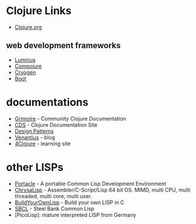 # Clojure Links

* [Clojure.org](http://clojure.org)

## web development frameworks
* [Luminus]
* [Compojure]
* [Cryogen]
* [Boot]

[Luminus]: http://www.luminusweb.net
[Compojure]: https://github.com/weavejester/compojure
[Cryogen]: http://cryogenweb.org
[Boot]: https://github.com/boot-clj/boot


# documentations
* [Grimoire] - Community Clojure Documentation
* [CDS] - Clojure Documentation Site
* [Design Patterns]
* [Venantius] - blog
* [4Clojure] - learning site

[Design Patterns]: http://mishadoff.com/blog/clojure-design-patterns
[CDS]: http://clojure-doc.org/
[Grimoire]: https://www.conj.io
[Venantius]: http://blog.venanti.us/clojure-vim/
[4Clojure]: http://www.4clojure.com/

# other LISPs
* [Portacle] - A portable Common Lisp Development Environment
* [ChrysaLisp] - Assembler/C-Script/Lisp 64 bit OS. MIMD, multi CPU, multi threaded, multi core, multi user.
* [BuildYourOwnLisp] - Build your own LISP in C
* [SBCL] - Steel Bank Common Lisp
* [PicoLisp]: mature interpreted LISP from Germany

[Portacle]: https://portacle.github.io
[ChrysaLisp]: https://github.com/vygr/ChrysaLisp
[BuildYourOwnLisp]: http://buildyourownlisp.com
[SBCL]: http://sbcl.org

